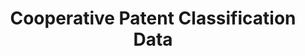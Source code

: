 ---
layout: default
bigquery: https://console.cloud.google.com/bigquery?p=patents-public-data&d=cpc&page=dataset
citation: '“Cooperative Patent Classification” by the EPO and USPTO, for public use. '
contributors: EPO, USPTO
cost: None
description: Cooperative Patent Classification Data contains the scheme and definitions
  of the Cooperative Patent Classification system for classifying patent documents.
  The CPC is the result of a partnership between the EPO and the USPTO in their joint
  effort to develop a common, internationally compatible classification system for
  technical documents, in particular patent publications, which will be used by both
  offices in the patent granting process
documentation: https://www.cooperativepatentclassification.org/cpcSchemeAndDefinitions
last_edit: Mon, 04 Apr 2022 19:07:06 GMT
location: https://www.cooperativepatentclassification.org/index
maintained_by: USPTO, EPO
schema_fields: '[''symbol'', ''sizeCache'', ''date_revised'', ''informativeReferences'',
  ''child_groups'', ''children'', ''limitingReferences'', ''ipcConcordant'', ''level'',
  ''additional_only'', ''dateRevised'', ''title_full'', ''ipc_concordant'', ''informative_references'',
  ''title_part'', ''glossary'', ''residualReferences'', ''limiting_references'', ''breakdown_code'',
  ''childGroups'', ''titleFull'', ''notAllocatable'', ''applicationReferences'', ''not_allocatable'',
  ''residual_references'', ''breakdownCode'', ''definition'', ''titlePart'', ''parents'',
  ''synonyms'', ''status'', ''application_references'']'
shortname: cooperative_patent_classification
tags:
- patents
- science
title: Cooperative Patent Classification Data
uuid: 984374a7-16e9-4b35-9445-458daceb01bf
---